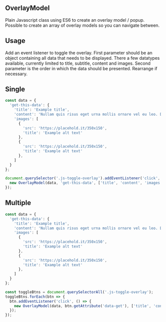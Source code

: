 ## OverlayModel

Plain Javascript class using ES6 to create an overlay model / popup. Possible to create an array of overlay models so you can navigate between.

## Usage

Add an event listener to toggle the overlay.
First parameter should be an object containing all data that needs to be displayed.
There a few datatypes available, currently limited to title, subtitle, content and images.
Second parameter is the order in which the data should be presented. Rearrange if necessary.

## Single

```javascript
const data = {
  'get-this-data': {
    'title': 'Example title',
    'content': 'Nullam quis risus eget urna mollis ornare vel eu leo. Donec ullamcorper nulla non metus auctor fringilla.',
    'images': [
      {
        'src': 'https://placehold.it/350x150',
        'title': 'Example alt text'
      },
      {
        'src': 'https://placehold.it/350x150',
        'title': 'Example alt text'
      },
    ]
  }
};

document.querySelector('.js-toggle-overlay').addEventListener('click', () => {
  new OverlayModel(data, 'get-this-data', ['title', 'content', 'images']);
});
```

## Multiple

```javascript
const data = {
  'get-this-data': {
    'title': 'Example title',
    'content': 'Nullam quis risus eget urna mollis ornare vel eu leo. Donec ullamcorper nulla non metus auctor fringilla.',
    'images': [
      {
        'src': 'https://placehold.it/350x150',
        'title': 'Example alt text'
      },
      {
        'src': 'https://placehold.it/350x150',
        'title': 'Example alt text'
      },
    ]
  }
};

const toggleBtns = document.querySelectorAll('.js-toggle-overlay');
toggleBtns.forEach(btn => {
  btn.addEventListener('click', () => {
    new OverlayModel(data, btn.getAttribute('data-get'), ['title', 'content', 'images']);
  });
});
```
